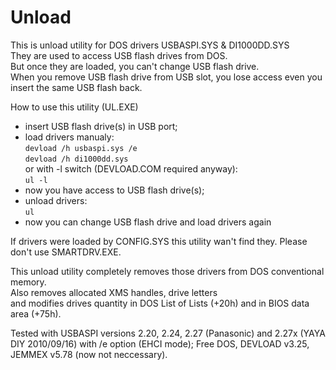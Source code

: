 # Unload

This is unload utility for DOS drivers USBASPI.SYS & DI1000DD.SYS  
They are used to access USB flash drives from DOS.  
But once they are loaded, you can't change USB flash drive.  
When you remove USB flash drive from USB slot, you lose access even you insert the same USB flash back.

How to use this utility (UL.EXE)  
- insert USB flash drive(s) in USB port;  
- load drivers manualy:  
    `devload /h usbaspi.sys /e`  
    `devload /h di1000dd.sys`  
  or with -l switch (DEVLOAD.COM required anyway):  
    `ul -l`  
- now you have access to USB flash drive(s);  
- unload drivers:  
    `ul`  
- now you can change USB flash drive and load drivers again  

If drivers were loaded by CONFIG.SYS this utility wan't find they.
Please don't use SMARTDRV.EXE.

This unload utility completely removes those drivers from DOS conventional memory.  
Also removes allocated XMS handles, drive letters  
and modifies drives quantity in DOS List of Lists (+20h) and in BIOS data area (+75h).  

Tested with USBASPI versions 2.20, 2.24, 2.27 (Panasonic) and 2.27x (YAYA DIY 2010/09/16) with /e option (EHCI mode);
Free DOS, DEVLOAD v3.25, JEMMEX v5.78 (now not neccessary).
